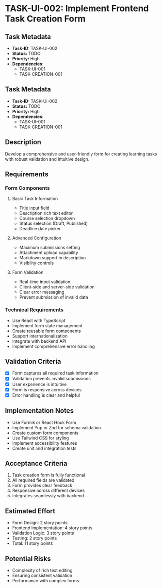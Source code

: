 # TASK-UI-002: Implement Frontend Task Creation Form

## Task Metadata

- **Task-ID:** TASK-UI-002
- **Status:** TODO
- **Priority:** High
- **Dependencies:**
  - TASK-UI-001
  - TASK-CREATION-001

## Task Metadata

- **Task-ID:** TASK-UI-002
- **Status:** TODO
- **Priority:** High
- **Dependencies:**
  - TASK-UI-001
  - TASK-CREATION-001

## Description

Develop a comprehensive and user-friendly form for creating learning tasks with robust validation and intuitive design.

## Requirements

### Form Components

1. Basic Task Information
   - Title input field
   - Description rich text editor
   - Course selection dropdown
   - Status selection (Draft, Published)
   - Deadline date picker

2. Advanced Configuration
   - Maximum submissions setting
   - Attachment upload capability
   - Markdown support in description
   - Visibility controls

3. Form Validation
   - Real-time input validation
   - Client-side and server-side validation
   - Clear error messaging
   - Prevent submission of invalid data

### Technical Requirements

- Use React with TypeScript
- Implement form state management
- Create reusable form components
- Support internationalization
- Integrate with backend API
- Implement comprehensive error handling

## Validation Criteria

- [x] Form captures all required task information
- [x] Validation prevents invalid submissions
- [x] User experience is intuitive
- [x] Form is responsive across devices
- [x] Error handling is clear and helpful

## Implementation Notes

- Use Formik or React Hook Form
- Implement Yup or Zod for schema validation
- Create custom form components
- Use Tailwind CSS for styling
- Implement accessibility features
- Create unit and integration tests

## Acceptance Criteria

1. Task creation form is fully functional
2. All required fields are validated
3. Form provides clear feedback
4. Responsive across different devices
5. Integrates seamlessly with backend

## Estimated Effort

- Form Design: 2 story points
- Frontend Implementation: 4 story points
- Validation Logic: 3 story points
- Testing: 2 story points
- Total: 11 story points

## Potential Risks

- Complexity of rich text editing
- Ensuring consistent validation
- Performance with complex forms
